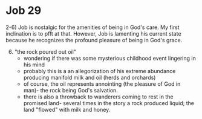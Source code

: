 # Job 29


2-6) Job is nostalgic for the amenities of being in God's care.
     My first inclination is to pfft at that.
     However, Job is lamenting his current state because he recognizes the profound pleasure of being in God's grace.

6) "the rock poured out oil"
   - wondering if there was some mysterious childhood event lingering in his mind
   - probably this is a an allegorization of his extreme abundance producing manifold milk and oil (herds and orchards)
   - of course, the oil represents annointing (the pleasure of God in man)- the rock being God's salvation.
   - there is also a throwback to wanderers coming to rest in the promised land- several times in the story a rock produced liquid; the land "flowed" with milk and honey.

